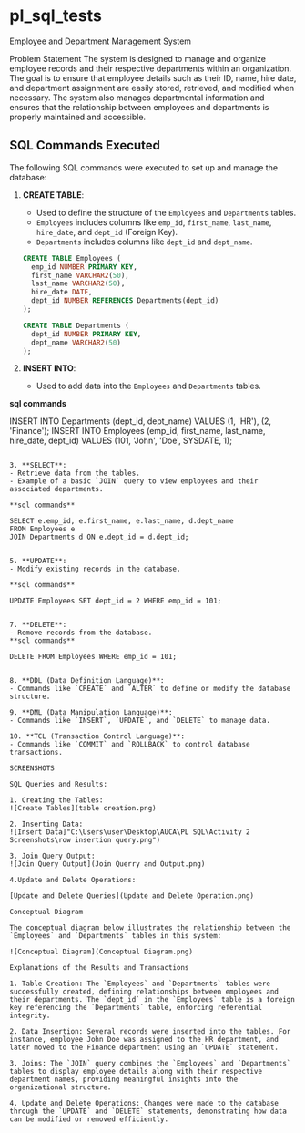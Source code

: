 # pl_sql_tests

Employee and Department Management System

Problem Statement
The system is designed to manage and organize employee records and their respective departments within an organization. The goal is to ensure that employee details such as their ID, name, hire date, and department assignment are easily stored, retrieved, and modified when necessary. The system also manages departmental information and ensures that the relationship between employees and departments is properly maintained and accessible.

## SQL Commands Executed

The following SQL commands were executed to set up and manage the database:

1. **CREATE TABLE**: 
   - Used to define the structure of the `Employees` and `Departments` tables.
   - `Employees` includes columns like `emp_id`, `first_name`, `last_name`, `hire_date`, and `dept_id` (Foreign Key).
   - `Departments` includes columns like `dept_id` and `dept_name`.

   ```sql
   CREATE TABLE Employees (
     emp_id NUMBER PRIMARY KEY,
     first_name VARCHAR2(50),
     last_name VARCHAR2(50),
     hire_date DATE,
     dept_id NUMBER REFERENCES Departments(dept_id)
   );

   CREATE TABLE Departments (
     dept_id NUMBER PRIMARY KEY,
     dept_name VARCHAR2(50)
   );
   ```

2. **INSERT INTO**: 
   - Used to add data into the `Employees` and `Departments` tables.

 **sql commands**
 
   INSERT INTO Departments (dept_id, dept_name) VALUES (1, 'HR'), (2, 'Finance');
   INSERT INTO Employees (emp_id, first_name, last_name, hire_date, dept_id) VALUES (101, 'John', 'Doe', SYSDATE, 1);
   ```

3. **SELECT**: 
   - Retrieve data from the tables.
   - Example of a basic `JOIN` query to view employees and their associated departments.

 **sql commands**
   
   SELECT e.emp_id, e.first_name, e.last_name, d.dept_name 
   FROM Employees e
   JOIN Departments d ON e.dept_id = d.dept_id;
   

5. **UPDATE**: 
   - Modify existing records in the database.
   
   **sql commands**
   
   UPDATE Employees SET dept_id = 2 WHERE emp_id = 101;
 

7. **DELETE**: 
   - Remove records from the database.
 **sql commands**

   DELETE FROM Employees WHERE emp_id = 101;


8. **DDL (Data Definition Language)**: 
   - Commands like `CREATE` and `ALTER` to define or modify the database structure.

9. **DML (Data Manipulation Language)**: 
   - Commands like `INSERT`, `UPDATE`, and `DELETE` to manage data.

10. **TCL (Transaction Control Language)**: 
   - Commands like `COMMIT` and `ROLLBACK` to control database transactions.

SCREENSHOTS

SQL Queries and Results:

1. Creating the Tables:
![Create Tables](table creation.png)

2. Inserting Data:
 ![Insert Data]"C:\Users\user\Desktop\AUCA\PL SQL\Activity 2 Screenshots\row insertion query.png")

3. Join Query Output:
 ![Join Query Output](Join Querry and Output.png)

4.Update and Delete Operations:

   [Update and Delete Queries](Update and Delete Operation.png)

Conceptual Diagram

The conceptual diagram below illustrates the relationship between the `Employees` and `Departments` tables in this system:

![Conceptual Diagram](Conceptual Diagram.png)

Explanations of the Results and Transactions

1. Table Creation: The `Employees` and `Departments` tables were successfully created, defining relationships between employees and their departments. The `dept_id` in the `Employees` table is a foreign key referencing the `Departments` table, enforcing referential integrity.

2. Data Insertion: Several records were inserted into the tables. For instance, employee John Doe was assigned to the HR department, and later moved to the Finance department using an `UPDATE` statement.

3. Joins: The `JOIN` query combines the `Employees` and `Departments` tables to display employee details along with their respective department names, providing meaningful insights into the organizational structure.

4. Update and Delete Operations: Changes were made to the database through the `UPDATE` and `DELETE` statements, demonstrating how data can be modified or removed efficiently.
